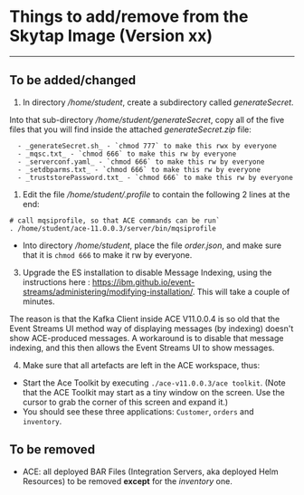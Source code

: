 # Things to add/remove from the Skytap Image (Version xx)
----------------

## To be added/changed
  1. In directory _/home/student_, create a subdirectory called _generateSecret_.

  Into that sub-directory _/home/student/generateSecret_, copy all of the five files that you will find inside the attached _generateSecret.zip_ file:

      - _generateSecret.sh_ - `chmod 777` to make this rwx by everyone
      - _mqsc.txt_ - `chmod 666` to make this rw by everyone
      - _serverconf.yaml_ - `chmod 666` to make this rw by everyone
      - _setdbparms.txt_ - `chmod 666` to make this rw by everyone
      - _truststorePassword.txt_ - `chmod 666` to make this rw by everyone

  1. Edit the file _/home/student/.profile_ to contain the following 2 lines at the end:

  ``` script
  # call mqsiprofile, so that ACE commands can be run`
  . /home/student/ace-11.0.0.3/server/bin/mqsiprofile
  ```

  - Into directory _/home/student_, place the file _order.json_, and make sure that it is `chmod 666` to make it rw by everyone.

  3. Upgrade the ES installation to disable Message Indexing, using the instructions here : https://ibm.github.io/event-streams/administering/modifying-installation/. This will take a couple of minutes.

  The reason is that the Kafka Client inside ACE V11.0.0.4 is so old that the Event Streams UI method way of displaying messages (by indexing) doesn't show ACE-produced messages. A workaround is to disable that message indexing, and this then allows the Event Streams UI to show messages.

  4. Make sure that all artefacts are left in the ACE workspace, thus:

  - Start the Ace Toolkit by executing `./ace-v11.0.0.3/ace toolkit`. (Note that the ACE Toolkit may start as a tiny window on the screen. Use the cursor to grab the corner of this screen and expand it.)
  - You should see these three applications: `Customer`, `orders` and `inventory`.


## To be removed
  - ACE: all deployed BAR Files (Integration Servers, aka deployed Helm Resources) to be removed **except** for the _inventory_ one.


